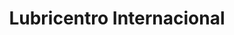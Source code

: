 ---
title: "Lubricentro Internacional"
url: /metapan/lubricentro-internacional/
shop: reparación de automóviles
---